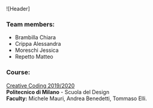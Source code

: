 ![Header]

### Team members:

-   Brambilla Chiara
-   Crippa Alessandra
-   Moreschi Jessica
-   Repetto Matteo

### Course:

[Creative Coding 2019/2020](https://drawwithcode.github.io/2020/)<br>
**Politecnico di Milano** - Scuola del Design<br>
**Faculty:** Michele Mauri, Andrea Benedetti, Tommaso Elli.
